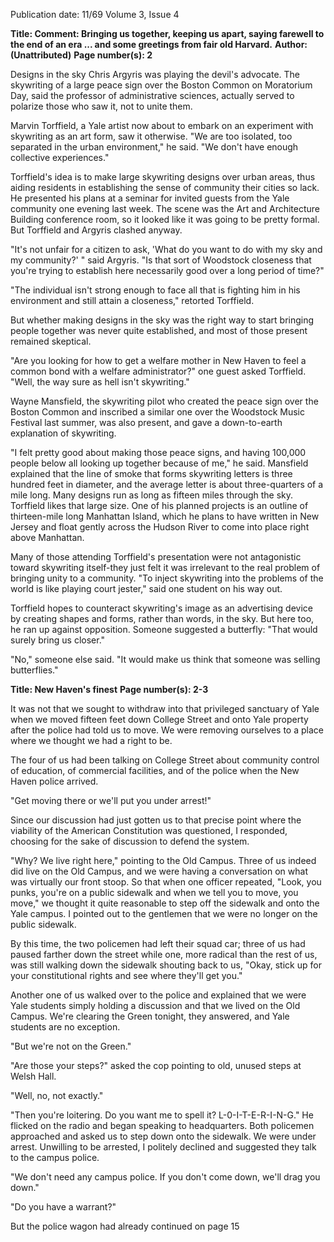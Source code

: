 Publication date: 11/69
Volume 3, Issue 4

**Title: Comment: Bringing us together, keeping us apart, saying farewell to the end of an era ... and some greetings from fair old Harvard.**
**Author: (Unattributed)**
**Page number(s): 2**

Designs in the sky
Chris Argyris was playing the devil's advocate. The skywriting of a large peace sign over the Boston Common on Moratorium Day, said the professor of administrative sciences, actually served to polarize those who saw it, not to unite them. 

Marvin Torffield, a Yale artist now about to embark on an experiment with skywriting as an art form, saw it otherwise. "We are too isolated, too separated in the urban environment," he said. "We don't have enough collective experiences." 

Torffield's idea is to make large skywriting designs over urban areas, thus aiding residents in establishing the sense of community their cities so lack. He presented his plans at a seminar for invited guests from the Yale community one evening last week. The scene was the Art and Architecture Building conference room, so it looked like it was going to be pretty formal. But Torffield and Argyris clashed anyway. 

"It's not unfair for a citizen to ask, 'What do you want to do with my sky and my community?' " said Argyris. "Is that sort of Woodstock closeness that you're trying to establish here necessarily good over a long period of time?" 

"The individual isn't strong enough to face all that is fighting him in his environment and still attain a closeness," retorted Torffield. 

But whether making designs in the sky was the right way to start bringing people together was never quite established, and most of those present remained skeptical. 

"Are you looking for how to get a welfare mother in New Haven to feel a common bond with a welfare administrator?" one guest asked Torffield. "Well, the way sure as hell isn't skywriting." 

Wayne Mansfield, the skywriting pilot who created the peace sign over the Boston Common and inscribed a similar one over the Woodstock Music Festival last summer, was also present, and gave a down-to-earth explanation of skywriting. 

"I felt pretty good about making those peace signs, and having 100,000 people below all looking up together because of me," he said. Mansfield explained that the line of smoke that forms skywriting letters is three hundred feet in diameter, and the average letter is about three-quarters of a mile long. Many designs run as long as fifteen miles through the sky. Torffield likes that large size. One of his planned projects is an outline of thirteen-mile long Manhattan Island, which he plans to have written in New Jersey and float gently across the Hudson River to come into place right above Manhattan. 

Many of those attending Torffield's presentation were not antagonistic toward skywriting itself-they just felt it was irrelevant to the real problem of bringing unity to a community. "To inject skywriting into the problems of the world is like playing court jester," said one student on his way out. 

Torffield hopes to counteract skywriting's image as an advertising device by creating shapes and forms, rather than words, in the sky. But here too, he ran up against opposition. Someone suggested a butterfly: "That would surely bring us closer." 

"No," someone else said. "It would make us think that someone was selling butterflies."


**Title: New Haven's finest**
**Page number(s): 2-3**

It was not that we sought to withdraw into that privileged sanctuary of Yale when we moved fifteen feet down College Street and onto Yale property after the police had told us to move. We were removing ourselves to a place where we thought we had a right to be. 

The four of us had been talking on College Street about community control of education, of commercial facilities, and of the police when the New Haven police arrived. 

"Get moving there or we'll put you under arrest!" 

Since our discussion had just gotten us to that precise point where the viability of the American Constitution was questioned, I responded, choosing for the sake of discussion to defend the system. 

"Why? We live right here," pointing to the Old Campus. Three of us indeed did live on the Old Campus, and we were having a conversation on what was virtually our front stoop. So that when one officer repeated, "Look, you punks, you're on a public sidewalk and when we tell you to move, you move," we thought it quite reasonable to step off the sidewalk and onto the Yale campus. I pointed out to the gentlemen that we were no longer on the public sidewalk. 

By this time, the two policemen had left their squad car; three of us had paused farther down the street while one, more radical than the rest of us, was still walking down the sidewalk shouting back to us, "Okay, stick up for your constitutional rights and see where they'll get you." 

Another one of us walked over to the police and explained that we were Yale students simply holding a discussion and that we lived on the Old Campus. We're clearing the Green tonight, they answered, and Yale students are no exception. 

"But we're not on the Green." 

"Are those your steps?" asked the cop pointing to old, unused steps at Welsh Hall. 

"Well, no, not exactly." 

"Then you're loitering. Do you want me to spell it? L-0-I-T-E-R-I-N-G." He flicked on the radio and began speaking to headquarters. Both policemen approached and asked us to step down onto the sidewalk. We were under arrest. Unwilling to be arrested, I politely declined and suggested they talk to the campus police. 

"We don't need any campus police. If you don't come down, we'll drag you down." 

"Do you have a warrant?" 

But the police wagon had already continued on page 15